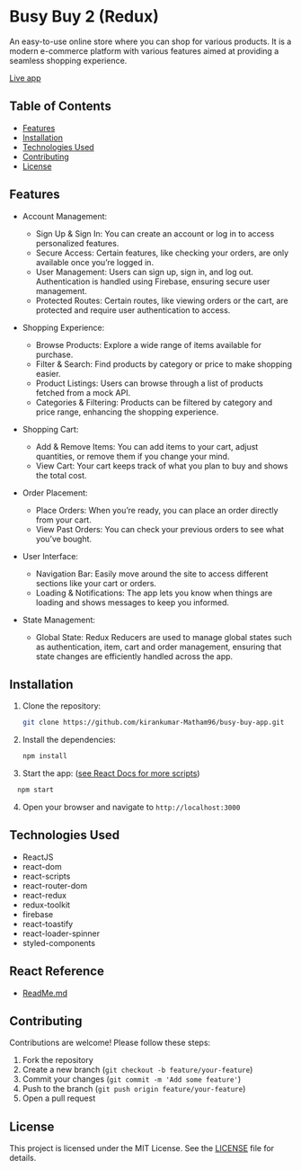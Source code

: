 # Busy Buy 2 (Redux)

An easy-to-use online store where you can shop for various products. It is a modern e-commerce platform with various features aimed at providing a seamless shopping experience.

[Live app](https://busy-buy-app-gamma.vercel.app/)

## Table of Contents

- [Features](#features)
- [Installation](#installation)
- [Technologies Used](#technologies-used)
- [Contributing](#contributing)
- [License](#license)

## Features

- Account Management:

  - Sign Up & Sign In: You can create an account or log in to access personalized features.
  - Secure Access: Certain features, like checking your orders, are only available once you’re logged in.
  - User Management: Users can sign up, sign in, and log out. Authentication is handled using Firebase, ensuring secure user management.
  - Protected Routes: Certain routes, like viewing orders or the cart, are protected and require user authentication to access.

- Shopping Experience:

  - Browse Products: Explore a wide range of items available for purchase.
  - Filter & Search: Find products by category or price to make shopping easier.
  - Product Listings: Users can browse through a list of products fetched from a mock API.
  - Categories & Filtering: Products can be filtered by category and price range, enhancing the shopping experience.

- Shopping Cart:

  - Add & Remove Items: You can add items to your cart, adjust quantities, or remove them if you change your mind.
  - View Cart: Your cart keeps track of what you plan to buy and shows the total cost.

- Order Placement:

  - Place Orders: When you’re ready, you can place an order directly from your cart.
  - View Past Orders: You can check your previous orders to see what you’ve bought.

- User Interface:

  - Navigation Bar: Easily move around the site to access different sections like your cart or orders.
  - Loading & Notifications: The app lets you know when things are loading and shows messages to keep you informed.

- State Management:

  - Global State: Redux Reducers are used to manage global states such as authentication, item, cart and order management, ensuring that state changes are efficiently handled across the app.

## Installation

1. Clone the repository:

   ```bash
   git clone https://github.com/kirankumar-Matham96/busy-buy-app.git

   ```

2. Install the dependencies:

   ```bash
   npm install
   ```

3. Start the app: ([see React Docs for more scripts](#react-readme-file))

```bash
  npm start
```

4. Open your browser and navigate to `http://localhost:3000`

## Technologies Used

- ReactJS
- react-dom
- react-scripts
- react-router-dom
- react-redux
- redux-toolkit
- firebase
- react-toastify
- react-loader-spinner
- styled-components

## React Reference

- [ReadMe.md](https://github.com/facebook/create-react-app/blob/main/packages/cra-template/template/README.md)

## Contributing

Contributions are welcome! Please follow these steps:

1. Fork the repository
2. Create a new branch (`git checkout -b feature/your-feature`)
3. Commit your changes (`git commit -m 'Add some feature'`)
4. Push to the branch (`git push origin feature/your-feature`)
5. Open a pull request

## License

This project is licensed under the MIT License. See the [LICENSE](LICENSE) file for details.